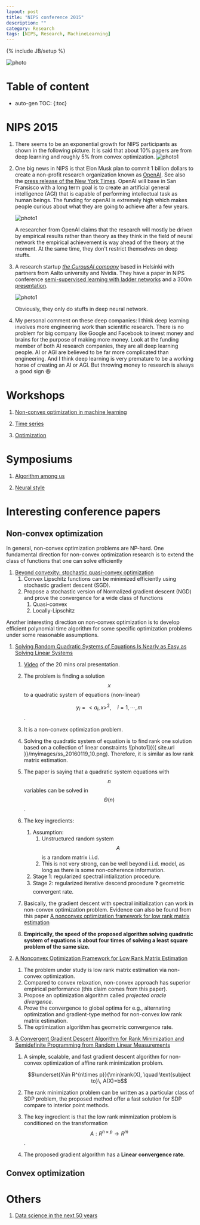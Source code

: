 ```yaml
---
layout: post
title: "NIPS conference 2015"
description: ""
category: Research
tags: [NIPS, Research, MachineLearning]
---
```

{% include JB/setup %}
<script type="text/javascript"
 src="http://cdn.mathjax.org/mathjax/latest/MathJax.js?config=TeX-AMS-MML_HTMLorMML">
</script>
 


![photo]({{site.url}}/myimages/ss_20160119_9.jpg)



# Table of content
* auto-gen TOC:
{:toc}

# NIPS 2015

1. There seems to be an exponential growth for NIPS participants as shown in the following picture. It is said that about 10% papers are from deep learning and roughly 5% from convex optimization.
   ![photo1]({{site.url}}/myimages/ss_20160119_6.png)

1. One big news in NIPS is that Elon Musk plan to commit 1 billion dollars to create a non-profit research organization known as [OpenAI](https://openai.com/blog/introducing-openai/). See also the [press release of the New York Times](http://www.nytimes.com/2015/12/12/science/artificial-intelligence-research-center-is-founded-by-silicon-valley-investors.html?hpw&rref=technology&action=click&pgtype=Homepage&module=well-region&region=bottom-well&WT.nav=bottom-well&_r=1). OpenAI will base in San Fransisco with a long term goal is to create an artificial general intelligence (AGI) that is capable of performing intellectual task as human beings. The funding for openAI is extremely high which makes people curious about what they are going to achieve after a few years.

   ![photo1]({{site.url}}/myimages/ss_20160119_8.png)

   A researcher from OpenAI claims that the research will mostly be driven by empirical results rather than theory as they think in the field of neural network the empirical achievement is way ahead of the theory at the moment. At the same time, they don't restrict themselves on deep stuffs. 

1. A research startup [_the CurousAI company_](http://www.thecuriousaicompany.com/about/) based in Helsinki with partners from Aalto university and Nvidia. They have a paper in NIPS conference [semi-supervised learning with ladder networks](http://arxiv.org/abs/1507.02672) and a 300m [presentation](https://drive.google.com/file/d/0B5vNRvFfWLV9TjEteW4tYXJ4UWs/view?usp=sharing).

   ![photo1]({{site.url}}/myimages/ss_20160119_7.png)

   Obviously, they only do stuffs in deep neural network.

1. My personal comment on these deep companies: I think deep learning involves more engineering work than scientific research. There is no problem for big company like Google and Facebook to invest money and brains for the purpose of making more money. Look at the funding member of both AI research companies, they are all deep learning people. AI or AGI are believed to be far more complicated than engineering. And I think deep learning is very premature to be a working horse of creating an AI or AGI. But throwing money to research is always a good sign :laughing:

# Workshops

1. [Non-convex optimization in machine learning]({{site.url}}/research/2015/12/26/notes-from-nips-2015-workshop-of-non-convex-optimization-in-machine-learning/)

1. [Time series]({{site.url}}/research/2015/12/25/notes-from-nips-time-series-workshop-2015/)

1. [Optimization]({{site.url}}/research/2016/01/19/cool-stuff-in-nips-2015-workshop---optimization/)

# Symposiums

1. [Algorithm among us]({{site.url}}/research/2016/01/19/cool-stuff-in-nips-2015-symposium-algorithm-among-us/)

1. [Neural style]({{site.url}}/research/2016/01/05/cool-thing-in-nips-2016---neural-style/)


# Interesting conference papers

## Non-convex optimization

In general, non-convex optimization problems are NP-hard. One fundamental direction for non-convex optimization research is to extend the class of functions that one can solve efficiently

1. [Beyond convexity: stochastic quasi-convex optimization](https://papers.nips.cc/paper/5718-beyond-convexity-stochastic-quasi-convex-optimization)
   1. Convex Lipschitz functions can be minimized efficiently using stochastic gradient descent (SGD).
   1. Propose a stochastic version of Normalized gradient descent (NGD) and prove the convergence for a wide class of functions
      1. Quasi-convex
      1. Locally-Lipschitz

Another interesting direction on non-convex optimization is to develop efficient polynomial time algorithm for some specific optimization problems under some reasonable assumptions.

1. [Solving Random Quadratic Systems of Equations Is Nearly as Easy as Solving Linear Systems](https://papers.nips.cc/paper/5743-solving-random-quadratic-systems-of-equations-is-nearly-as-easy-as-solving-linear-systems)

   1. [Video](http://research.microsoft.com/apps/video/?id=259586) of the 20 mins oral presentation.
   1. The problem is finding a solution $$x$$ to a quadratic system of equations (non-linear)
         
         $$y_i = <a_i,x>^2,\quad i=1,\cdots, m$$.
   1. It is a non-convex optimization problem.
   1. Solving the quadratic system of equation is to find rank one solution based on a collection of linear constraints
      ![photo1]({{ site.url }}/myimages/ss_20160119_10.png).
      Therefore, it is similar as low rank matrix estimation.
   1. The paper is saying that a quadratic system equations with $$n$$ variables can be solved in $$\Theta(n)$$.
   1. The key ingredients:
      1. Assumption: 
         1. Unstructured random system $$A$$ is a random matrix i.i.d.
         1. This is not very strong, can be well beyond i.i.d. model, as long as there is some non-coherence information.
      1. Stage 1: regularized spectral intialization procedure.
      1. Stage 2: regularized iterative descend procedure :question: geometric convergent rate.
   1. Basically, the gradient descent with spectral initialization can work in non-convex optimization problem. Evidence can also be found from this paper [A nonconvex optimization framework for low rank matrix estimation](https://papers.nips.cc/paper/5733-a-nonconvex-optimization-framework-for-low-rank-matrix-estimation)
   1. **Empirically, the speed of the proposed algorithm solving quadratic system of equations is about four times of solving a least square problem of the same size.**

1. [A Nonconvex Optimization Framework for Low Rank Matrix Estimation](https://papers.nips.cc/paper/5733-a-nonconvex-optimization-framework-for-low-rank-matrix-estimation)
   1. The problem under study is low rank matrix estimation via non-convex optimization.
   1. Compared to convex relaxation, non-convex approach has superior empirical performance (this claim comes from this paper).
   1. Propose an optimization algorithm called _projected oracle divergence_.
   1. Prove the convergence to global optima for e.g., alternating optimization and gradient-type method for non-convex low rank matrix estimation.
   1. The optimization algorithm has geometric convergence rate.

1. [A Convergent Gradient Descent Algorithm for Rank Minimization and Semidefinite Programming from Random Linear Measurements](https://papers.nips.cc/paper/5830-a-convergent-gradient-descent-algorithm-for-rank-minimization-and-semidefinite-programming-from-random-linear-measurements)
   1. A simple, scalable, and fast gradient descent algorithm for non-convex optimization of affine rank minimization problem.

      $$\underset{X\in R^{n\times p}}{\min}rank(X), \quad \text{subject to}\, A(X)=b$$
   1. The rank minimization problem can be written as a particular class of SDP problem, the proposed method offer a fast solution for SDP compare to interior point methods.
   1. The key ingredient is that the low rank minmization problem is conditioned on the transformation $$A:R^{n\times p}\rightarrow R^m$$.
   1. The proposed gradient algorithm has a **Linear convergence rate**.




## Convex optimization







# Others

1. [Data science in the next 50 years]({{site.url}}/research/2015/12/31/data-science-in-the-next-50-years/)
